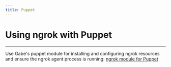 ```yaml
---
title: Puppet
---
```


# Using ngrok with Puppet

---

Use Gabe's puppet module for installing and configuring ngrok resources and ensure the ngrok agent process is running: [ngrok module for Puppet](https://forge.puppet.com/gabe/ngrok)
